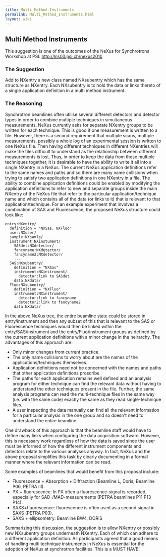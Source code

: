 ```yaml
---
title: Multi Method Instruments
permalink: Multi_Method_Instruments.html
layout: wiki
---
```


Multi Method Instruments
------------------------

This suggestion is one of the outcomes of the NeXus for Synchrotrons
Workshop at PSI: <http://lns00.psi.ch/nexus2010>

### The Suggestion

Add to NXentry a new class named NXsubentry which has the same structure
as NXentry. Each NXsubentry is to hold the data or links thereto of a
single application definition in a multi method instrument.

### The Reasoning

Synchrotron beamlines often utilise several different detectors and
detector types in order to combine multiple techniques in simultaneous
measurements. NeXus currently asks for separate NXentry groups to be
written for each technique. This is good if one measurement is written
to a file. However, there is a second requirement that multiple scans,
multiple measurements, possibly a whole log of an experimental session
is written to one NeXus file. Then having different techniques in
different NXentries will make the files difficult to understand as the
relationship between different measurements is lost. Thus, in order to
keep the data from these multiple techniques together, it is desirable
to have the ability to write it all into a single NXentry in a NeXus.
The current NeXus application definitions refer to the same names and
paths and so there are many name collisions when trying to satisfy two
application definitions in one NXentry in a file. The ability to combine
application definitions could be enabled by modifying the application
definitions to refer to new and separate groups inside the main NXentry
of the NeXus file that refer to the particular application/technique
name and which contains all of the data (or links to it) that is
relevant to that application/technique. For an example experiment that
involves a combination of SAS and Fluorescence, the proposed NeXus
structure could look like:


    entry:NXentry/
      definition = "NXSas, NXFluo"
      user:NXuser/
      sample:NXsamle/
      instrument:NXinstument/
        SASdet:NXdetector/
        fancyname:NXdetector/
        fancyname2:NXdetector/
        ...
      SAS:NXsubentry/
        definition = "NXSas"
        instrument:NXinstrument/
          detector:link to SASdet
        data:NXdata/
      Fluo:NXsubentry/
        definition = "NXFluo"
        instrument:NXinstrument/
          detector:link to fancyname
          detector2:link to fancyname2
        data:NXdata/

In the above NeXus tree, the entire beamline state could be stored in
entry/instrument and then any subset of this that is relevant to the SAS
or Fluorescence techniques would then be linked within the
entry/SAS/instrument and the entry/Fluo/instrument groups as defined by
the current application definitions with a minor change in the
heirarchy. The advantages of this approach are:

-   Only minor changes from current practice.
-   The only name collisions to worry about are the names of the
    applications/techniques themselves.
-   Application definitions need not be concerned with the names and
    paths that other application definitions proscribe.
-   The paths for each application remains well defined and an analysis
    program for either technique can find the relevant data without
    having to understand the other techniques present in the file.
    Further, the same analysis programs can read the multi-technique
    files in the same way (i.e. with the same code) exactly the same as
    they read single-technique files.
-   A user inspecting the data manually can find all the relevant
    information for a particular analysis in the one group and so
    doesn't need to understand the entire beamline.

One drawback of this approach is that the beamline staff would have to
define many links when configuring the data acquisition software.
However, this is necessary work regardless of how the data is saved
since the user must be informed of how the different instrument
components and detectors relate to the various analyses anyway. In fact,
NeXus and the above proposal simplifies this task by clearly documenting
in a formal manner where the relevant information can be read.

Some examples of beamlines that would benefit from this proposal
include:

-   Fluorescence + Absorption + Diffraction (Beamline L, Doris, Beamline
    P06, PETRA III).
-   PX + fluorescence: In PX often a fluorescence-signal is recorded,
    especially for SAD-/MAD-measurements (PETRA beamlines P11 P13 P14).
-   SAXS+fluorescence: fluorescence is often used as a second signal in
    SAXS (PETRA P03).
-   SAXS + ellipsometry: Beamline BW4, DORIS

Summarizing this discussion, the suggestion is to allow NXentry or
possibly new NXsubentry groups underneath NXentry. Each of which can
adhere to a different application definition. All participants agreed
that a good means of handling multi technique instruments in NeXus is
essential for the adoption of NeXus at synchrotron facilities. This is a
MUST HAVE!
